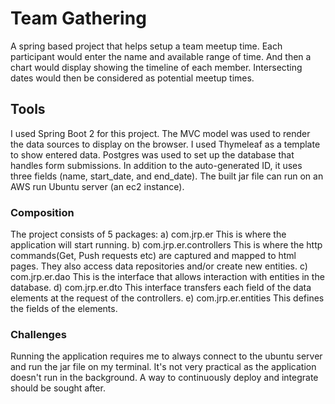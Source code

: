 # Team Gathering
A spring based project that helps setup a team meetup time.
Each participant would enter the name and available range of time.
And then a chart would display showing the timeline of each member.
Intersecting dates would then be considered as potential meetup times.

## Tools
 I used Spring Boot 2 for this project. The MVC model was used to render
 the data sources to display on the browser. I used Thymeleaf as a template
 to show entered data.
 Postgres was used to set up the database that handles form submissions. In addition to the
auto-generated ID, it uses three fields (name, start_date, and end_date).
 The built jar file can run on an AWS run Ubuntu server (an ec2 instance).
 
 ### Composition
  The project consists of 5 packages:
   a) com.jrp.er
      This is where the application will start running.
   b) com.jrp.er.controllers
      This is where the http commands(Get, Push requests etc) are captured and mapped to html pages.
	  They also access data repositories and/or create new entities.
   c) com.jrp.er.dao
	  This is the interface that allows interaction with entities in the database.
   d) com.jrp.er.dto
	  This interface transfers each field of the data elements at the request of the controllers.
   e) com.jrp.er.entities
      This defines the fields of the elements.
   
 
 ### Challenges
 Running the application requires me to always connect to the ubuntu server and run the jar
 file on my terminal. It's not very practical as the application doesn't run in the
 background. A way to continuously deploy and integrate should be sought after.
 
